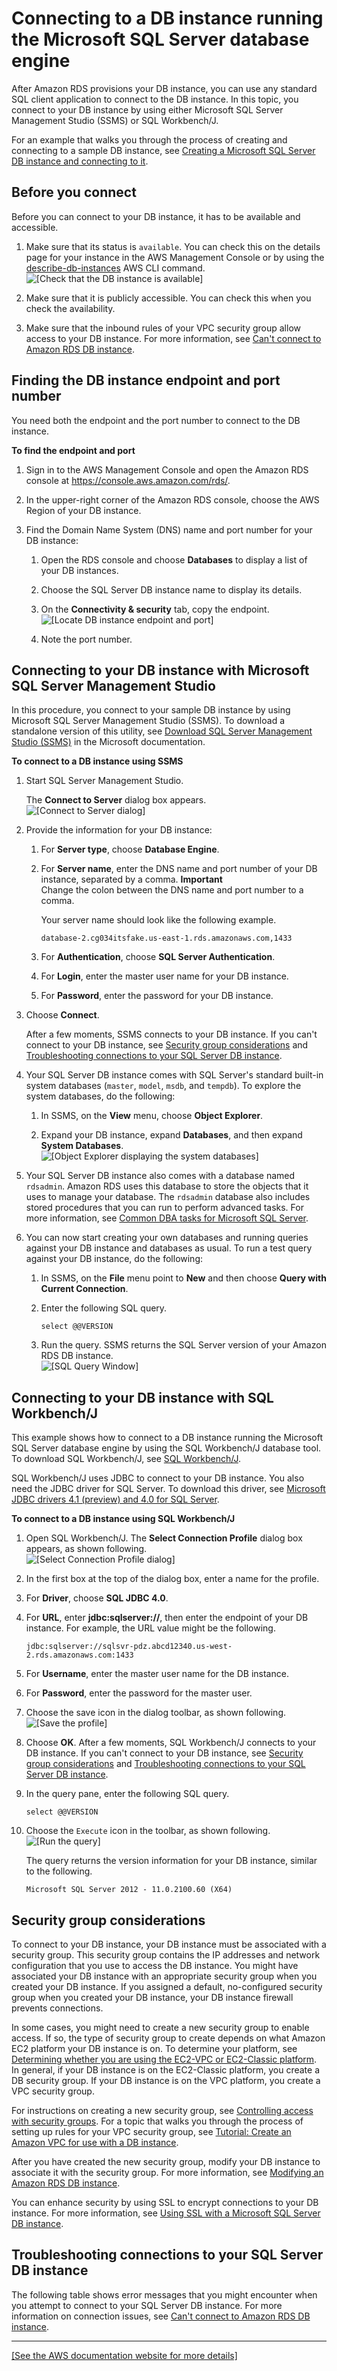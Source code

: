 # Connecting to a DB instance running the Microsoft SQL Server database engine<a name="USER_ConnectToMicrosoftSQLServerInstance"></a>

After Amazon RDS provisions your DB instance, you can use any standard SQL client application to connect to the DB instance\. In this topic, you connect to your DB instance by using either Microsoft SQL Server Management Studio \(SSMS\) or SQL Workbench/J\.

For an example that walks you through the process of creating and connecting to a sample DB instance, see [Creating a Microsoft SQL Server DB instance and connecting to it](CHAP_GettingStarted.CreatingConnecting.SQLServer.md)\. 

## Before you connect<a name="sqlserver-before-connect"></a>

Before you can connect to your DB instance, it has to be available and accessible\.

1. Make sure that its status is `available`\. You can check this on the details page for your instance in the AWS Management Console or by using the [describe\-db\-instances](https://docs.aws.amazon.com/cli/latest/reference/rds/describe-db-instances.html) AWS CLI command\.  
![\[Check that the DB instance is available\]](http://docs.aws.amazon.com/AmazonRDS/latest/UserGuide/images/sqlserver-available.png)

1. Make sure that it is publicly accessible\. You can check this when you check the availability\.

1. Make sure that the inbound rules of your VPC security group allow access to your DB instance\. For more information, see [Can't connect to Amazon RDS DB instance](CHAP_Troubleshooting.md#CHAP_Troubleshooting.Connecting)\.

## Finding the DB instance endpoint and port number<a name="sqlserver-endpoint"></a>

You need both the endpoint and the port number to connect to the DB instance\.

**To find the endpoint and port**

1. Sign in to the AWS Management Console and open the Amazon RDS console at [https://console\.aws\.amazon\.com/rds/](https://console.aws.amazon.com/rds/)\.

1. In the upper\-right corner of the Amazon RDS console, choose the AWS Region of your DB instance\.

1. Find the Domain Name System \(DNS\) name and port number for your DB instance:

   1. Open the RDS console and choose **Databases** to display a list of your DB instances\.

   1. Choose the SQL Server DB instance name to display its details\.

   1. On the **Connectivity & security** tab, copy the endpoint\.  
![\[Locate DB instance endpoint and port\]](http://docs.aws.amazon.com/AmazonRDS/latest/UserGuide/images/SQL-Connect-Endpoint.png)

   1. Note the port number\.

## Connecting to your DB instance with Microsoft SQL Server Management Studio<a name="USER_ConnectToMicrosoftSQLServerInstance.SSMS"></a>

In this procedure, you connect to your sample DB instance by using Microsoft SQL Server Management Studio \(SSMS\)\. To download a standalone version of this utility, see [Download SQL Server Management Studio \(SSMS\)](https://docs.microsoft.com/en-us/sql/ssms/download-sql-server-management-studio-ssms) in the Microsoft documentation\.

**To connect to a DB instance using SSMS**

1. Start SQL Server Management Studio\.

   The **Connect to Server** dialog box appears\.  
![\[Connect to Server dialog\]](http://docs.aws.amazon.com/AmazonRDS/latest/UserGuide/images/RDSMSFTSQLConnect01.png)

1. Provide the information for your DB instance:

   1. For **Server type**, choose **Database Engine**\. 

   1. For **Server name**, enter the DNS name and port number of your DB instance, separated by a comma\. 
**Important**  
Change the colon between the DNS name and port number to a comma\. 

      Your server name should look like the following example\.

      ```
      database-2.cg034itsfake.us-east-1.rds.amazonaws.com,1433
      ```

   1. For **Authentication**, choose **SQL Server Authentication**\. 

   1. For **Login**, enter the master user name for your DB instance\. 

   1. For **Password**, enter the password for your DB instance\. 

1. Choose **Connect**\. 

   After a few moments, SSMS connects to your DB instance\. If you can't connect to your DB instance, see [Security group considerations](#USER_ConnectToMicrosoftSQLServerInstance.Security) and [Troubleshooting connections to your SQL Server DB instance](#USER_ConnectToMicrosoftSQLServerInstance.Troubleshooting)\. 

1. Your SQL Server DB instance comes with SQL Server's standard built\-in system databases \(`master`, `model`, `msdb`, and `tempdb`\)\. To explore the system databases, do the following:

   1. In SSMS, on the **View** menu, choose **Object Explorer**\.

   1. Expand your DB instance, expand **Databases**, and then expand **System Databases**\.  
![\[Object Explorer displaying the system databases\]](http://docs.aws.amazon.com/AmazonRDS/latest/UserGuide/images/SQL-SSMS-SystemDBs.png)

1. Your SQL Server DB instance also comes with a database named `rdsadmin`\. Amazon RDS uses this database to store the objects that it uses to manage your database\. The `rdsadmin` database also includes stored procedures that you can run to perform advanced tasks\. For more information, see [Common DBA tasks for Microsoft SQL Server](Appendix.SQLServer.CommonDBATasks.md)\.

1. You can now start creating your own databases and running queries against your DB instance and databases as usual\. To run a test query against your DB instance, do the following:

   1. In SSMS, on the **File** menu point to **New** and then choose **Query with Current Connection**\.

   1. Enter the following SQL query\.

      ```
      select @@VERSION
      ```

   1. Run the query\. SSMS returns the SQL Server version of your Amazon RDS DB instance\.  
![\[SQL Query Window\]](http://docs.aws.amazon.com/AmazonRDS/latest/UserGuide/images/SQL-Connect-Query.png)

## Connecting to your DB instance with SQL Workbench/J<a name="USER_ConnectToMicrosoftSQLServerInstance.JDBC"></a>

This example shows how to connect to a DB instance running the Microsoft SQL Server database engine by using the SQL Workbench/J database tool\. To download SQL Workbench/J, see [SQL Workbench/J](http://www.sql-workbench.net/)\. 

SQL Workbench/J uses JDBC to connect to your DB instance\. You also need the JDBC driver for SQL Server\. To download this driver, see [Microsoft JDBC drivers 4\.1 \(preview\) and 4\.0 for SQL Server](http://www.microsoft.com/en-us/download/details.aspx?id=11774)\. 

**To connect to a DB instance using SQL Workbench/J**

1. Open SQL Workbench/J\. The **Select Connection Profile** dialog box appears, as shown following\.  
![\[Select Connection Profile dialog\]](http://docs.aws.amazon.com/AmazonRDS/latest/UserGuide/images/workbench_profile.png)

1. In the first box at the top of the dialog box, enter a name for the profile\. 

1. For **Driver**, choose **SQL JDBC 4\.0**\. 

1. For **URL**, enter **jdbc:sqlserver://**, then enter the endpoint of your DB instance\. For example, the URL value might be the following\.

   ```
   jdbc:sqlserver://sqlsvr-pdz.abcd12340.us-west-2.rds.amazonaws.com:1433
   ```

1. For **Username**, enter the master user name for the DB instance\. 

1. For **Password**, enter the password for the master user\. 

1. Choose the save icon in the dialog toolbar, as shown following\.  
![\[Save the profile\]](http://docs.aws.amazon.com/AmazonRDS/latest/UserGuide/images/save_example.png)

1. Choose **OK**\. After a few moments, SQL Workbench/J connects to your DB instance\. If you can't connect to your DB instance, see [Security group considerations](#USER_ConnectToMicrosoftSQLServerInstance.Security) and [Troubleshooting connections to your SQL Server DB instance](#USER_ConnectToMicrosoftSQLServerInstance.Troubleshooting)\. 

1. In the query pane, enter the following SQL query\.

   ```
   select @@VERSION
   ```

1. Choose the `Execute` icon in the toolbar, as shown following\.  
![\[Run the query\]](http://docs.aws.amazon.com/AmazonRDS/latest/UserGuide/images/execute_example.png)

   The query returns the version information for your DB instance, similar to the following\.

   ```
   Microsoft SQL Server 2012 - 11.0.2100.60 (X64)
   ```

## Security group considerations<a name="USER_ConnectToMicrosoftSQLServerInstance.Security"></a>

To connect to your DB instance, your DB instance must be associated with a security group\. This security group contains the IP addresses and network configuration that you use to access the DB instance\. You might have associated your DB instance with an appropriate security group when you created your DB instance\. If you assigned a default, no\-configured security group when you created your DB instance, your DB instance firewall prevents connections\.

In some cases, you might need to create a new security group to enable access\. If so, the type of security group to create depends on what Amazon EC2 platform your DB instance is on\. To determine your platform, see [Determining whether you are using the EC2\-VPC or EC2\-Classic platform](USER_VPC.FindDefaultVPC.md)\. In general, if your DB instance is on the EC2\-Classic platform, you create a DB security group\. If your DB instance is on the VPC platform, you create a VPC security group\.

For instructions on creating a new security group, see [Controlling access with security groups](Overview.RDSSecurityGroups.md)\. For a topic that walks you through the process of setting up rules for your VPC security group, see [Tutorial: Create an Amazon VPC for use with a DB instance](CHAP_Tutorials.WebServerDB.CreateVPC.md)\.

After you have created the new security group, modify your DB instance to associate it with the security group\. For more information, see [Modifying an Amazon RDS DB instance](Overview.DBInstance.Modifying.md)\. 

You can enhance security by using SSL to encrypt connections to your DB instance\. For more information, see [Using SSL with a Microsoft SQL Server DB instance](SQLServer.Concepts.General.SSL.Using.md)\. 

## Troubleshooting connections to your SQL Server DB instance<a name="USER_ConnectToMicrosoftSQLServerInstance.Troubleshooting"></a>

The following table shows error messages that you might encounter when you attempt to connect to your SQL Server DB instance\. For more information on connection issues, see [Can't connect to Amazon RDS DB instance](CHAP_Troubleshooting.md#CHAP_Troubleshooting.Connecting)\.


****  
<a name="rds-sql-server-connection-troubleshooting-guidance"></a>[\[See the AWS documentation website for more details\]](http://docs.aws.amazon.com/AmazonRDS/latest/UserGuide/USER_ConnectToMicrosoftSQLServerInstance.html)